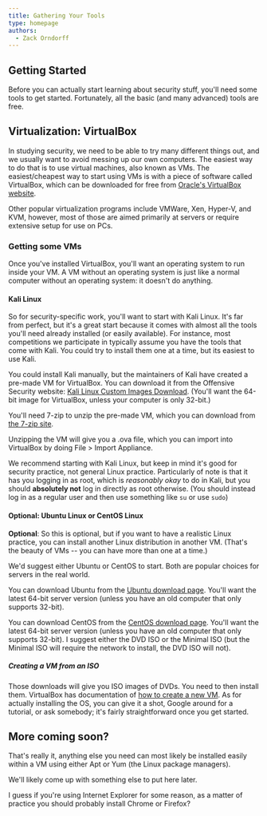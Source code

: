 ```yaml
---
title: Gathering Your Tools
type: homepage
authors:
  - Zack Orndorff
---
```


## Getting Started

Before you can actually start learning about security stuff, you'll need some
tools to get started. Fortunately, all the basic (and many advanced) tools
are free.

## Virtualization: VirtualBox

In studying security, we need to be able to try many different things out, and
we usually want to avoid messing up our own computers. The easiest way to do 
that is to use virtual machines, also known as VMs. The easiest/cheapest way to
start using VMs is with a piece of software called VirtualBox, which can be 
downloaded for free from [Oracle's VirtualBox website][virtualbox].

Other popular virtualization programs include VMWare, Xen, Hyper-V, and KVM, 
however, most of those are aimed primarily at servers or require extensive setup
for use on PCs.

### Getting some VMs

Once you've installed VirtualBox, you'll want an operating system to run inside
your VM. A VM without an operating system is just like a normal computer without an
operating system: it doesn't do anything.

#### Kali Linux

So for security-specific work, you'll want to start with Kali Linux. It's far
from perfect, but it's a great start because it comes with almost all the tools
you'll need already installed (or easily available). For instance, most
competitions we participate in typically assume you have the tools that come 
with Kali. You could try to install them one at a time, but its easiest to use 
Kali.

You could install Kali manually, but the maintainers of Kali have created a 
pre-made VM for VirtualBox. You can download it from the Offensive Security 
website: [Kali Linux Custom Images Download][offensive-security-kali]. (You'll
want the 64-bit image for VirtualBox, unless your computer is only 32-bit.)

You'll need 7-zip to unzip the pre-made VM, which you can download from [the
7-zip site][7zip].

Unzipping the VM will give you a .ova file, which you can import into VirtualBox
by doing File > Import Appliance.

We recommend starting with Kali Linux, but keep in mind it's good for security
practice, not general Linux practice. Particularly of note is that it has you
logging in as root, which is *reasonably okay* to do in Kali, but you should
**absolutely not** log in directly as root otherwise. (You should instead log
in as a regular user and then use something like `su` or use `sudo`)

#### Optional: Ubuntu Linux or CentOS Linux

**Optional**: So this is optional, but if you want to have a realistic Linux
practice, you can install another Linux distribution in another VM. (That's the
beauty of VMs -- you can have more than one at a time.)

We'd suggest either Ubuntu or CentOS to start. Both are popular choices for
servers in the real world.

You can download Ubuntu from the [Ubuntu download page][ubuntu-download]. You'll
want the latest 64-bit server version (unless you have an old computer that only
supports 32-bit).

You can download CentOS from the [CentOS download page][centos-download]. You'll
want the latest 64-bit server version (unless you have an old computer that only
supports 32-bit). I suggest either the DVD ISO or the Minimal ISO (but the
Minimal ISO will require the network to install, the DVD ISO will not).

##### Creating a VM from an ISO

Those downloads will give you ISO images of DVDs. You need to then install them.
VirtualBox has documentation of [how to create a new VM][vbox-createvm]. As for
actually installing the OS, you can give it a shot, Google around for a
tutorial, or ask somebody; it's fairly straightforward once you get started.

## More coming soon?

That's really it, anything else you need can most likely be installed easily
within a VM using either Apt or Yum (the Linux package managers).

We'll likely come up with something else to put here later.

I guess if you're using Internet Explorer for some reason, as a matter of
practice you should probably install Chrome or Firefox?

[virtualbox]: https://www.virtualbox.org/wiki/Downloads
[offensive-security-kali]: https://www.offensive-security.com/kali-linux-vmware-virtualbox-image-download/
[7zip]: http://www.7-zip.org/
[ubuntu-download]: http://www.ubuntu.com/download/server
[centos-download]: https://www.centos.org/download/
[vbox-createvm]: https://www.virtualbox.org/manual/ch01.html#gui-createvm

